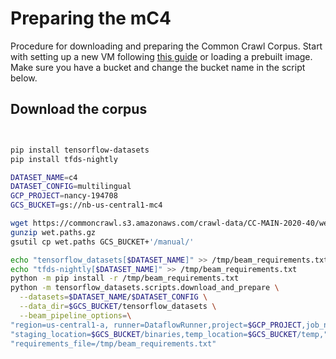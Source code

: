 # Preparing the mC4
Procedure for downloading and preparing the Common Crawl Corpus. Start with setting up a new VM following [this guide](https://github.com/NBAiLab/notram/blob/master/set_up_vm.md) or loading a prebuilt image. Make sure you have a bucket and change the bucket name in the script below. 


## Download the corpus
```bash


pip install tensorflow-datasets
pip install tfds-nightly

DATASET_NAME=c4
DATASET_CONFIG=multilingual
GCP_PROJECT=nancy-194708
GCS_BUCKET=gs://nb-us-central1-mc4

wget https://commoncrawl.s3.amazonaws.com/crawl-data/CC-MAIN-2020-40/wet.paths.gz
gunzip wet.paths.gz
gsutil cp wet.paths GCS_BUCKET+'/manual/'

echo "tensorflow_datasets[$DATASET_NAME]" >> /tmp/beam_requirements.txt
echo "tfds-nightly[$DATASET_NAME]" >> /tmp/beam_requirements.txt
python -m pip install -r /tmp/beam_requirements.txt
python -m tensorflow_datasets.scripts.download_and_prepare \
  --datasets=$DATASET_NAME/$DATASET_CONFIG \
  --data_dir=$GCS_BUCKET/tensorflow_datasets \
  --beam_pipeline_options=\
"region=us-central1-a, runner=DataflowRunner,project=$GCP_PROJECT,job_name=$DATASET_NAME-gen,"\
"staging_location=$GCS_BUCKET/binaries,temp_location=$GCS_BUCKET/temp,"\
"requirements_file=/tmp/beam_requirements.txt"
```
